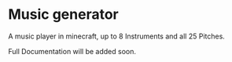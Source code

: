 # Music generator
A music player in minecraft, up to 8 Instruments and all 25 Pitches.

Full Documentation will be added soon.